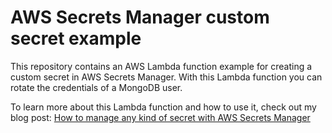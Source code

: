 # AWS Secrets Manager custom secret example
This repository contains an AWS Lambda function example for creating a custom secret in AWS Secrets Manager. With this Lambda function you can rotate the credentials of a MongoDB user.

To learn more about this Lambda function and how to use it, check out my blog post: [How to manage any kind of secret with AWS Secrets Manager](https://sanderknape.com/2018/07/manage-custom-secrets-aws-secrets-manager)
